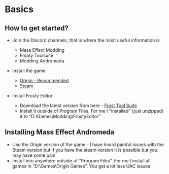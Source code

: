# Basics

## How to get started?

* Join the Discord channels, that is where the most useful information is
  + Mass Effect Modding
  + Frsoty Toolsuite
  + Modding Andromeda
* Install the game
  + [Origin - Recommended](https://www.origin.com/gbr/en-us/store/mass-effect/mass-effect-andromeda)
  + [Steam](https://store.steampowered.com/app/1238000/Mass_Effect_Andromeda_Deluxe_Edition/)

* Install Frosty Editor
  + Download the latest version from here - [Frost Tool Suite](http://frostytoolsuite.com/downloads.html)
  + Install it outside of Program Files. For me I "installed" (just unzipped) it to "D:\Games\Modding\FrostyEditor"

## Installing Mass Effect Andromeda

* Use the Origin version of the game - I have heard painful issues with the Steam version but if you have the steam version it is possible but you may have some pain
* Install into anywhere outside of "Program Files". For me I install all games in "D:\Games\Origin Games". You get a lot less UAC issues
